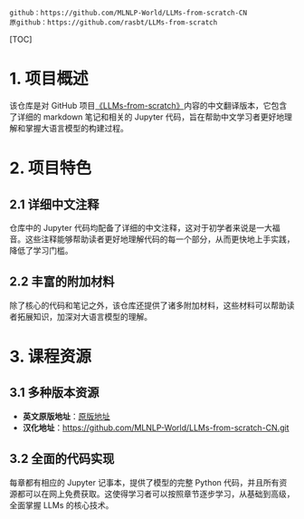 

```
github：https://github.com/MLNLP-World/LLMs-from-scratch-CN
原github：https://github.com/rasbt/LLMs-from-scratch
```

[TOC]

# 1. 项目概述

该仓库是对 GitHub 项目[《LLMs-from-scratch》](https://github.com/rasbt/LLMs-from-scratch.git)内容的中文翻译版本，它包含了详细的 markdown 笔记和相关的 Jupyter 代码，旨在帮助中文学习者更好地理解和掌握大语言模型的构建过程。

# 2. 项目特色

## 2.1 详细中文注释

仓库中的 Jupyter 代码均配备了详细的中文注释，这对于初学者来说是一大福音。这些注释能够帮助读者更好地理解代码的每一个部分，从而更快地上手实践，降低了学习门槛。

## 2.2 丰富的附加材料

除了核心的代码和笔记之外，该仓库还提供了诸多附加材料，这些材料可以帮助读者拓展知识，加深对大语言模型的理解。

# 3. 课程资源

## 3.1 多种版本资源

- **英文原版地址**：[原版地址](https://github.com/rasbt/LLMs-from-scratch.git)
- **汉化地址**：https://github.com/MLNLP-World/LLMs-from-scratch-CN.git

## 3.2 全面的代码实现

每章都有相应的 Jupyter 记事本，提供了模型的完整 Python 代码，并且所有资源都可以在网上免费获取。这使得学习者可以按照章节逐步学习，从基础到高级，全面掌握 LLMs 的核心技术。


